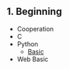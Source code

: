## 1. Beginning

- Cooperation
- C
- Python
  - [Basic](https://github.com/ChanYoung-dev/pythonBasic "기초문법")
- Web Basic
